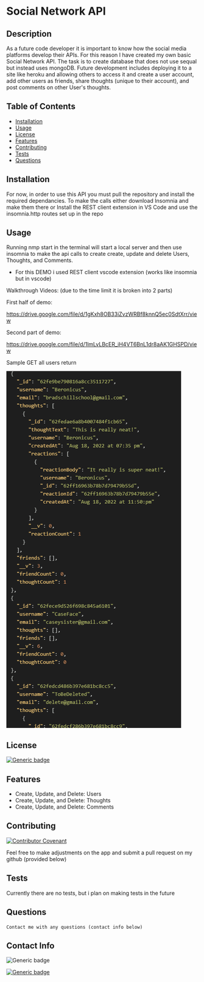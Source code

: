 
# Social Network API

## Description

As a future code developer it is important to know how the social media platforms develop their APIs. For this reason I have created my own basic Social Network API. The task is to create database that does not use sequal but instead uses mongoDB. Future development includes deploying it to a site like heroku and allowing others to access it and create a user account, add other users as friends, share thoughts (unique to their account), and post comments on other User's thoughts.

## Table of Contents 

- [Installation](#installation})
- [Usage](#usage})
- [License](#license)
- [Features](#features)
- [Contributing](#contributing)
- [Tests](#tests)
- [Questions](#questions)

## Installation

For now, in order to use this API you must pull the repository and install the required dependancies. 
To make the calls either download Insomnia and make them there 
    or Install the REST client extension in VS Code and use the insomnia.http routes set up in the repo

## Usage

Running nmp start in the terminal will start a local server and then use insomnia to make the api calls to create create, update and delete Users, Thoughts, and Comments.

- For this DEMO i used REST client vscode extension (works like insomnia but in vscode)

Walkthrough Videos: (due to the time limit it is broken into 2 parts)

First half of demo:

https://drive.google.com/file/d/1gKxh8OB33iZvzWRBf8knnQ5ec0SdtXrr/view

Second part of demo:

https://drive.google.com/file/d/1lmLvLBcER_iH4VT6BnL1dr8aAK1GHSPD/view
    
    
Sample GET all users return

![Sample get all route](/assets/images/screenshot.PNG)

## License

[![Generic badge](https://img.shields.io/badge/License-TheUnlicense-<COLOR>.svg)](https://choosealicense.com/licenses/unlicense/)

## Features

- Create, Update, and Delete: Users    
- Create, Update, and Delete: Thoughts    
- Create, Update, and Delete: Comments    

## Contributing

[![Contributor Covenant](https://img.shields.io/badge/Contributor%20Covenant-2.1-4baaaa.svg)](code_of_conduct.md)

Feel free to make adjustments on the app and submit a pull request on my github (provided below)    

## Tests

Currently there are no tests, but i plan on making tests in the future    

## Questions

    Contact me with any questions (contact info below)

## Contact Info

![Generic badge](https://img.shields.io/badge/Email-brad.schill.school@gmail.com-blue.svg)

[![Generic badge](https://img.shields.io/badge/Github-purple.svg)](https://github.com/B-alt-del/Express-Note-Taker)

